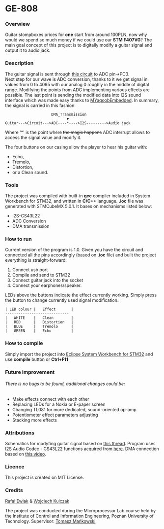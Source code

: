 # GE-808

### Overwiew
Guitar stompboxes prices for **one** start from around 100PLN, now why would we spend so much money if we could use our **STM F407VG**? 
The main goal concept of this project is to digitally modify a guitar signal and output it to audio jack.
### Description
The guitar signal is sent through [this circuit](https://prnt.sc/nxadeb) to ADC pin->PC3.  
Next step for our wave is ADC conversion, thanks to it we get signal in values from 0 to 4095 with our analog 0 roughly in the middle of digital range.
Modifying the points from ADC implementing various effects are possible. 
The last point is sending the modified data into I2S sound interface which was made easy thanks to [MYaqoobEmbedded](https://www.youtube.com/channel/UC-CuJ6qKst9-8Z-EXjoYK3Q).
In summary, the signal is carried in this fashion:
```
                     DMA_Transmission
                            ▼
Guitar--->Circuit--->ADC----*---->I2S--------->Audio jack
```
Where '*' is the point where ~~the magic happens~~ ADC interrupt allows to access the signal value and modify it.

The four buttons on our casing allow the player to hear his guitar with:
* Echo,
* Tremolo,
* Distortion, 
* or a Clean sound.
### Tools
The project was compiled with built-in __gcc__ compiler included in System Workbench for STM32, and written in __C/C++__ language.
__.ioc__ file was generated with STMCubeMX 5.0.1.
It bases on mechanisms listed below:
* I2S-CS43L22
* ADC Conversion
* DMA transmission
### How to run
Current version of the program is 1.0. 
Given you have the circuit and connected all the pins accordingly (based on __.ioc__ file) and built the project everything is straight-forward:
1. Connect usb port
2. Compile and send to STM32
3. Connect guitar jack into the socket
4. Connect your earphones/speaker.

LEDs above the buttons indicate the effect currently working. Simply press the button to change currently used signal modification.
```
| LED colour |   Effect       |
-----------------------------
|   WHITE    |   Clean        |
|   RED      |   Distortion   |
|   BLUE     |   Tremolo      |
|   GREEN    |   Echo         |
```
### How to compile
Simply import the project into [Eclipse System Workbench for STM32](http://www.openstm32.org/System%2BWorkbench%2Bfor%2BSTM32) and use **compile** button or **Ctrl+F11** 
### Future improvement
###### There is no bugs to be found, additional changes could be:
* Make effects connect with each other
* Replacing LEDs for a Nokia or E-paper screen
* Changing TL081 for more dedicated, sound-oriented op-amp 
* Potentiometer effect parameters adjusting
* Stacking more effects
### Attributions
Schematics for modyfing guitar signal based on [this thread](https://www.diystompboxes.com/smfforum/index.php?topic=102931.0).
Program uses I2S Audio Codec - CS43L22 functions acquired from [here](https://www.youtube.com/watch?v=QIPQOnVablY).
DMA connection based on [this video](https://www.youtube.com/watch?v=acJ_kSEU0V0).
### Licence
This project is created on MIT License.
### Credits
[Rafał Ewiak](https://github.com/Evenlaxxus) & [Wojciech Kulczak](https://github.com/wkulczi)

The project was conducted during the Microprocessor Lab course held by the Institute of Control and Information Engineering, Poznan University of Technology.
Supervisor: [Tomasz Mańkowski](https://github.com/Tomasz-Mankowski)
